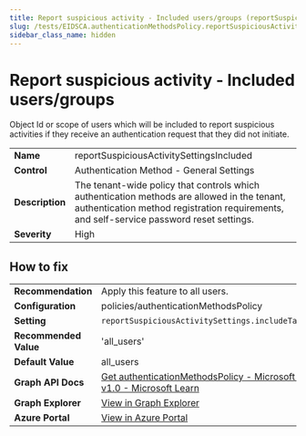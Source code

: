 ```yaml
---
title: Report suspicious activity - Included users/groups (reportSuspiciousActivitySettingsIncluded)
slug: /tests/EIDSCA.authenticationMethodsPolicy.reportSuspiciousActivitySettingsIncluded
sidebar_class_name: hidden
---
```


# Report suspicious activity - Included users/groups

Object Id or scope of users which will be included to report suspicious activities if they receive an authentication request that they did not initiate.

| | |
|-|-|
| **Name** | reportSuspiciousActivitySettingsIncluded |
| **Control** | Authentication Method - General Settings |
| **Description** | The tenant-wide policy that controls which authentication methods are allowed in the tenant, authentication method registration requirements, and self-service password reset settings. |
| **Severity** | High |

## How to fix
| | |
|-|-|
| **Recommendation** | Apply this feature to all users. |
| **Configuration** | policies/authenticationMethodsPolicy |
| **Setting** | `reportSuspiciousActivitySettings.includeTarget.id` |
| **Recommended Value** | 'all_users' |
| **Default Value** | all_users |
| **Graph API Docs** | [Get authenticationMethodsPolicy - Microsoft Graph v1.0 - Microsoft Learn](https://learn.microsoft.com/en-us/graph/api/authenticationmethodspolicy-get) |
| **Graph Explorer** | [View in Graph Explorer](https://developer.microsoft.com/en-us/graph/graph-explorer?request=policies/authenticationMethodsPolicy&method=GET&version=beta&GraphUrl=https://graph.microsoft.com) |
| **Azure Portal** | [View in Azure Portal](https://portal.azure.com/#view/Microsoft_AAD_IAM/AuthenticationMethodsMenuBlade/~/AdminAuthMethods) | 


